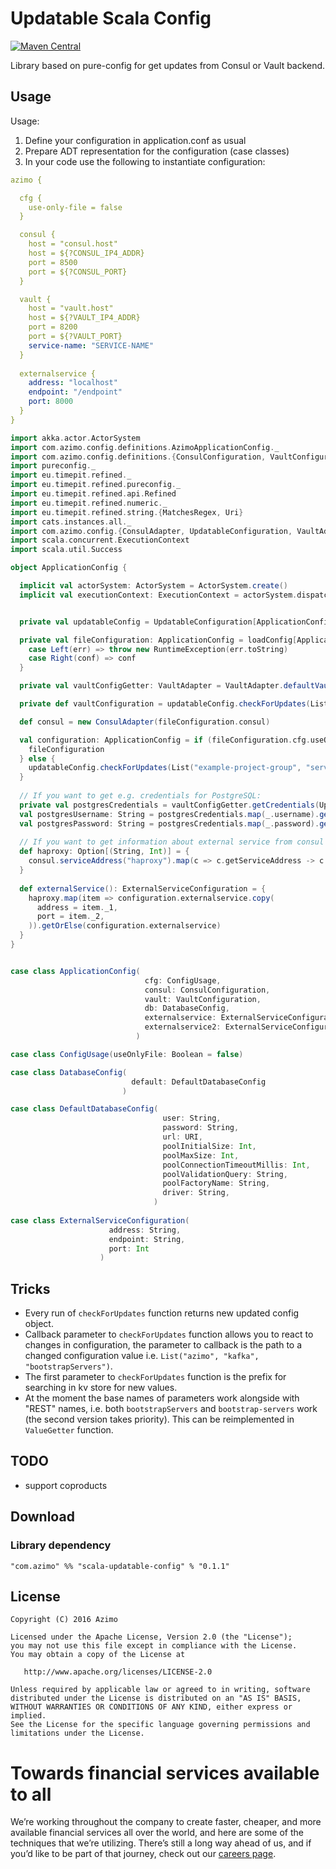 # Updatable Scala Config

[![Maven Central](https://maven-badges.herokuapp.com/maven-central/com.azimo/scala-updatable-config_2.12/badge.svg)](https://search.maven.org/#artifactdetails%7Ccom.azimo%7Cscala-updatable-config_2.12%7C0.1.0%7Cjar)


Library based on pure-config for get updates from Consul or Vault backend.


## Usage

Usage:
1. Define your configuration in application.conf as usual
2. Prepare ADT representation for the configuration (case classes)
3. In your code use the following to instantiate configuration:

```yaml
azimo {

  cfg {
    use-only-file = false
  }

  consul {
    host = "consul.host"
    host = ${?CONSUL_IP4_ADDR}
    port = 8500
    port = ${?CONSUL_PORT}
  }

  vault {
    host = "vault.host"
    host = ${?VAULT_IP4_ADDR}
    port = 8200
    port = ${?VAULT_PORT}
    service-name: "SERVICE-NAME"
  }
  
  externalservice {
    address: "localhost"
    endpoint: "/endpoint"
    port: 8000
  }
}
```

```scala
import akka.actor.ActorSystem
import com.azimo.config.definitions.AzimoApplicationConfig._
import com.azimo.config.definitions.{ConsulConfiguration, VaultConfiguration}
import pureconfig._
import eu.timepit.refined._
import eu.timepit.refined.pureconfig._
import eu.timepit.refined.api.Refined
import eu.timepit.refined.numeric._
import eu.timepit.refined.string.{MatchesRegex, Uri}
import cats.instances.all._
import com.azimo.config.{ConsulAdapter, UpdatableConfiguration, VaultAdapter}
import scala.concurrent.ExecutionContext
import scala.util.Success

object ApplicationConfig {

  implicit val actorSystem: ActorSystem = ActorSystem.create()
  implicit val executionContext: ExecutionContext = actorSystem.dispatcher


  private val updatableConfig = UpdatableConfiguration[ApplicationConfig]

  private val fileConfiguration: ApplicationConfig = loadConfig[ApplicationConfig]("azimo") match {
    case Left(err) => throw new RuntimeException(err.toString)
    case Right(conf) => conf
  }

  private val vaultConfigGetter: VaultAdapter = VaultAdapter.defaultVaultAdapter(fileConfiguration.vault)

  private def vaultConfiguration = updatableConfig.checkForUpdates(List(""), vaultConfigGetter, _ => ())(fileConfiguration)

  def consul = new ConsulAdapter(fileConfiguration.consul)

  val configuration: ApplicationConfig = if (fileConfiguration.cfg.useOnlyFile) {
    fileConfiguration
  } else {
    updatableConfig.checkForUpdates(List("example-project-group", "service-name"), consul, _ => ())(fileConfiguration)
  }
  
  // If you want to get e.g. credentials for PostgreSQL:
  private val postgresCredentials = vaultConfigGetter.getCredentials(UpdatableConfiguration.ValuePath(path = List("credentials_path_here")))
  val postgresUsername: String = postgresCredentials.map(_.username).getOrElse(configuration.db.default.user)
  val postgresPassword: String = postgresCredentials.map(_.password).getOrElse(configuration.db.default.password)
  
  // If you want to get information about external service from consul
  def haproxy: Option[(String, Int)] = {
    consul.serviceAddress("haproxy").map(c => c.getServiceAddress -> c.getServicePort)
  } 
  
  def externalService(): ExternalServiceConfiguration = {
    haproxy.map(item => configuration.externalservice.copy(
      address = item._1,
      port = item._2,
    )).getOrElse(configuration.externalservice)
  } 
}


case class ApplicationConfig(
                              cfg: ConfigUsage,
                              consul: ConsulConfiguration,
                              vault: VaultConfiguration,
                              db: DatabaseConfig,
                              externalservice: ExternalServiceConfiguration,
                              externalservice2: ExternalServiceConfiguration
                            )

case class ConfigUsage(useOnlyFile: Boolean = false)

case class DatabaseConfig(
                           default: DefaultDatabaseConfig
                         )

case class DefaultDatabaseConfig(
                                  user: String,
                                  password: String,
                                  url: URI,
                                  poolInitialSize: Int,
                                  poolMaxSize: Int,
                                  poolConnectionTimeoutMillis: Int,
                                  poolValidationQuery: String,
                                  poolFactoryName: String,
                                  driver: String,
                                )
                                
case class ExternalServiceConfiguration(
                      address: String,
                      endpoint: String,
                      port: Int
                    )

```


## Tricks

* Every run of `checkForUpdates` function returns new updated config object.
* Callback parameter to `checkForUpdates` function allows you to react to changes in configuration, the parameter to callback is the path to a changed configuration value i.e. `List("azimo", "kafka", "bootstrapServers")`.
* The first parameter to `checkForUpdates` function is the prefix for searching in kv store for new values.
* At the moment the base names of parameters work alongside with "REST" names, i.e. both `bootstrapServers` and `bootstrap-servers` work (the second version takes priority). This can be reimplemented in `ValueGetter` function.

## TODO

- support coproducts

## Download

### Library dependency

```sbtshell
"com.azimo" %% "scala-updatable-config" % "0.1.1"
```

## License

    Copyright (C) 2016 Azimo

    Licensed under the Apache License, Version 2.0 (the "License");
    you may not use this file except in compliance with the License.
    You may obtain a copy of the License at

       http://www.apache.org/licenses/LICENSE-2.0

    Unless required by applicable law or agreed to in writing, software
    distributed under the License is distributed on an "AS IS" BASIS,
    WITHOUT WARRANTIES OR CONDITIONS OF ANY KIND, either express or implied.
    See the License for the specific language governing permissions and
    limitations under the License.


# Towards financial services available to all
We’re working throughout the company to create faster, cheaper, and more available financial services all over the world, and here are some of the techniques that we’re utilizing. There’s still a long way ahead of us, and if you’d like to be part of that journey, check out our [careers page](https://bit.ly/3vajnu6).
